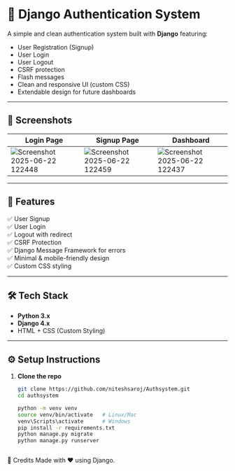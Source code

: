 # 🔐 Django Authentication System

A simple and clean authentication system built with **Django** featuring:

- User Registration (Signup)
- User Login
- User Logout
- CSRF protection
- Flash messages
- Clean and responsive UI (custom CSS)
- Extendable design for future dashboards

---

## 📸 Screenshots

| Login Page | Signup Page | Dashboard |
|------------|-------------|-----------|
| ![Screenshot 2025-06-22 122448](https://github.com/user-attachments/assets/dcb012fd-50f9-47aa-a33f-e7cc0e9eefdd)  | ![Screenshot 2025-06-22 122459](https://github.com/user-attachments/assets/bba289e2-74c0-4b41-9379-d1692dfbaf0c) | ![Screenshot 2025-06-22 122437](https://github.com/user-attachments/assets/4eb98a5e-f97d-4044-82d5-165a2ce87852) |




---

## 🚀 Features

✅ User Signup  
✅ User Login  
✅ Logout with redirect  
✅ CSRF Protection  
✅ Django Message Framework for errors  
✅ Minimal & mobile-friendly design  
✅ Custom CSS styling

---

## 🛠 Tech Stack

- **Python 3.x**
- **Django 4.x**
- HTML + CSS (Custom Styling)

---

## ⚙️ Setup Instructions

1. **Clone the repo**
   ```bash
   git clone https://github.com/niteshsaroj/Authsystem.git
   cd authsystem

   python -m venv venv
   source venv/bin/activate   # Linux/Mac
   venv\Scripts\activate      # Windows
   pip install -r requirements.txt
   python manage.py migrate
   python manage.py runserver

   

🙌 Credits
Made with ❤️ using Django.
